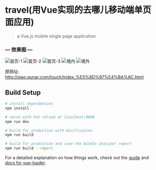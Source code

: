 # travel(用Vue实现的去哪儿移动端单页面应用)

> a Vue.js mobile single page application
### — 效果图 —
   ![首页-1](https://github.com/Ihtml/Vue/blob/master/Travel/static/images/home1.png)
   ![首页-2](https://github.com/Ihtml/Vue/blob/master/Travel/static/images/home2.png)
   ![首页-3](https://github.com/Ihtml/Vue/blob/master/Travel/static/images/home3.png)
   ![境内](https://github.com/Ihtml/Vue/blob/master/Travel/static/images/city1.png)
   ![境外](https://github.com/Ihtml/Vue/blob/master/Travel/static/images/city2.png)
    
原网址: http://piao.qunar.com/touch/index_%E5%8D%97%E4%BA%AC.html

## Build Setup

``` bash
# install dependencies
npm install

# serve with hot reload at localhost:8080
npm run dev

# build for production with minification
npm run build

# build for production and view the bundle analyzer report
npm run build --report
```

For a detailed explanation on how things work, check out the [guide](http://vuejs-templates.github.io/webpack/) and [docs for vue-loader](http://vuejs.github.io/vue-loader).

